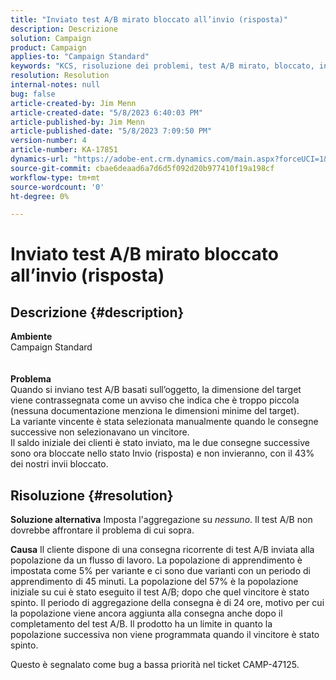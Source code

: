 ```yaml
---
title: "Inviato test A/B mirato bloccato all’invio (risposta)"
description: Descrizione
solution: Campaign
product: Campaign
applies-to: "Campaign Standard"
keywords: "KCS, risoluzione dei problemi, test A/B mirato, bloccato, invio, risposta, Adobe Campaign Standard, ACS"
resolution: Resolution
internal-notes: null
bug: false
article-created-by: Jim Menn
article-created-date: "5/8/2023 6:40:03 PM"
article-published-by: Jim Menn
article-published-date: "5/8/2023 7:09:50 PM"
version-number: 4
article-number: KA-17851
dynamics-url: "https://adobe-ent.crm.dynamics.com/main.aspx?forceUCI=1&pagetype=entityrecord&etn=knowledgearticle&id=828ce3bb-cfed-ed11-8849-6045bd006c82"
source-git-commit: cbae6deaad6a7d6d5f092d20b977410f19a198cf
workflow-type: tm+mt
source-wordcount: '0'
ht-degree: 0%

---
```


# Inviato test A/B mirato bloccato all’invio (risposta)

## Descrizione {#description}

<b>Ambiente</b>
<br>Campaign Standard
<br> <br><br><b>Problema</b>
<br>Quando si inviano test A/B basati sull’oggetto, la dimensione del target viene contrassegnata come un avviso che indica che è troppo piccola (nessuna documentazione menziona le dimensioni minime del target).
<br>La variante vincente è stata selezionata manualmente quando le consegne successive non selezionavano un vincitore.
<br>Il saldo iniziale dei clienti è stato inviato, ma le due consegne successive sono ora bloccate nello stato Invio (risposta) e non invieranno, con il 43% dei nostri invii bloccato.<br>

## Risoluzione {#resolution}


<b>Soluzione alternativa</b>
Imposta l&#39;aggregazione su *nessuno*.
Il test A/B non dovrebbe affrontare il problema di cui sopra.

<b>Causa</b>
Il cliente dispone di una consegna ricorrente di test A/B inviata alla popolazione da un flusso di lavoro.
La popolazione di apprendimento è impostata come 5% per variante e ci sono due varianti con un periodo di apprendimento di 45 minuti.
La popolazione del 57% è la popolazione iniziale su cui è stato eseguito il test A/B; dopo che quel vincitore è stato spinto.
Il periodo di aggregazione della consegna è di 24 ore, motivo per cui la popolazione viene ancora aggiunta alla consegna anche dopo il completamento del test A/B.
Il prodotto ha un limite in quanto la popolazione successiva non viene programmata quando il vincitore è stato spinto.

Questo è segnalato come bug a bassa priorità nel ticket CAMP-47125.
